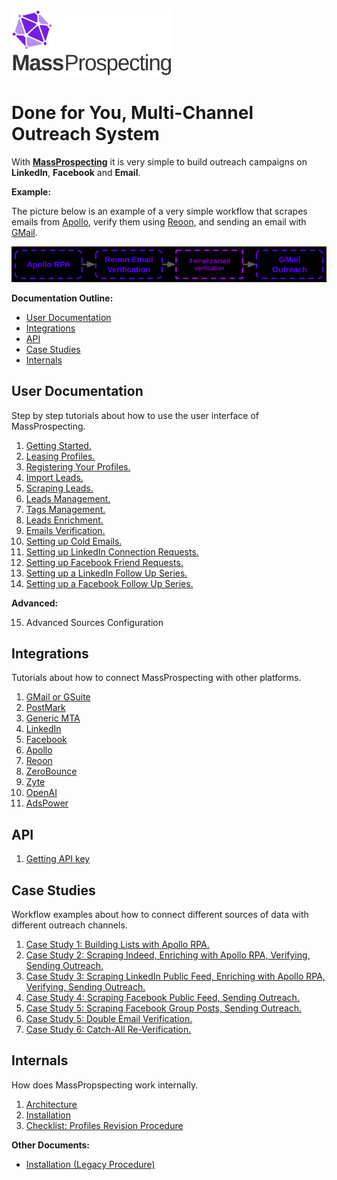 <img src="./assets/logo.svg" alt="image" width="256" height="auto" />

# Done for You, Multi-Channel Outreach System

With [**MassProspecting**](https://massprospecting.com) it is very simple to build outreach campaigns on **LinkedIn**, **Facebook** and **Email**.

**Example:**

The picture below is an example of a very simple workflow that scrapes emails from [Apollo](https://www.apollo.io), verify them using [Reoon](https://emailverifier.reoon.com), and sending an email with [GMail](https://gmail.com).

![Example Workflow](./assets/main/1.png)

**Documentation Outline:**

- [User Documentation](#user-documentation)
- [Integrations](#integrations)
- [API](#api)
- [Case Studies](#case-studies)
- [Internals](#internals)

## User Documentation

Step by step tutorials about how to use the user interface of MassProspecting.

1. [Getting Started.](/user/01-getting-started.md)
2. [Leasing Profiles.](/user/02-leasing-profiles.md)
3. [Registering Your Profiles.](/user/03-bring-your-own-profiles.md)
4. [Import Leads.](/user/04-import-leads.md)
5. [Scraping Leads.](/user/05-scraping-leads.md)
6. [Leads Management.](/user/06-leads-management.md)
7. [Tags Management.](/user/07-tags-management.md)
8. [Leads Enrichment.](/user/08-leads-enrichment.md)
9. [Emails Verification.](/user/09-emails-verification.md)
10. [Setting up Cold Emails.](/user/10-setting-up-cold-emails.md)
11. [Setting up LinkedIn Connection Requests.](/user/11-setting-up-linkedin-connection-requests.md)
12. [Setting up Facebook Friend Requests.](/user/12-setting-up-facebook-friend-requests.md)
13. [Setting up a LinkedIn Follow Up Series.](/user/13-setting-up-a-linkedin-follow-up-series.md)
14. [Setting up a Facebook Follow Up Series.](/user/14-setting-up-a-facebook-follow-up-series.md)

**Advanced:**

15. Advanced Sources Configuration


## Integrations

Tutorials about how to connect MassProspecting with other platforms.

1. [GMail or GSuite](/integrations/01-gmail-or-gsuite.md)
2. [PostMark](/integrations/02-postmark.md)
3. [Generic MTA](/integrations/03-generic-mta.md)
4. [LinkedIn](/integrations/04-linkedin.md)
5. [Facebook](/integrations/05-facebook.md)
6. [Apollo](/integrations/06-apollo.md)
7. [Reoon](/integrations/07-reoon.md)
8. [ZeroBounce](/integrations/08-zerobounce.md)
9. [Zyte](/integrations/09-zyte.md)
10. [OpenAI](/integrations/10-openai.md)
11. [AdsPower](/integrations/11-adspower.md)

## API

1. [Getting API key](/api/001-getting-api-key.md)

## Case Studies

Workflow examples about how to connect different sources of data with different outreach channels.

1. [Case Study 1: Building Lists with Apollo RPA.](/case-studies/01-case-study-1:-building-lists-with-apollo-rpa.md)
2. [Case Study 2: Scraping Indeed, Enriching with Apollo RPA, Verifying, Sending Outreach.](/case-studies/02-case-study-2:-scraping-indeed,-enriching-with-apollo-rpa,-verifying,-sending-outreach.md)
3. [Case Study 3: Scraping LinkedIn Public Feed, Enriching with Apollo RPA, Verifying, Sending Outreach.](/case-studies/03-case-study-3:-scraping-linkedin-public-feed,-enriching-with-apollo-rpa,-verifying,-sending-outreach.md)
4. [Case Study 4: Scraping Facebook Public Feed, Sending Outreach.](/case-studies/04-case-study-4:-scraping-facebook-public-feed,-sending-outreach.md)
5. [Case Study 5: Scraping Facebook Group Posts, Sending Outreach.](/case-studies/05-case-study-5:-scraping-facebook-group-posts,-sending-outreach.md)
6. [Case Study 5: Double Email Verification.](/case-studies/06-case-study-5:-double-email-verification.md)
7. [Case Study 6: Catch-All Re-Verification.](/case-studies/07-case-study-6:-catch-all-re-verification.md)

## Internals

How does MassPropspecting work internally.

1. [Architecture](/internals/01-architecture.md)
2. [Installation](/internals/02-installation.md)
3. [Checklist: Profiles Revision Procedure](/internals/03-checklist-profiles-revision-procedure.md)

**Other Documents:**

- [Installation (Legacy Procedure)](/internals/02-installation-legacy.md)